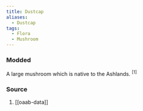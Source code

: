 ```yaml
---
title: Dustcap
aliases:
  - Dustcap
tags:
  - Flora
  - Mushroom
---
```

### Modded
A large mushroom which is native to the Ashlands. <sup>[1]</sup>
### Source
1. [[oaab-data]]